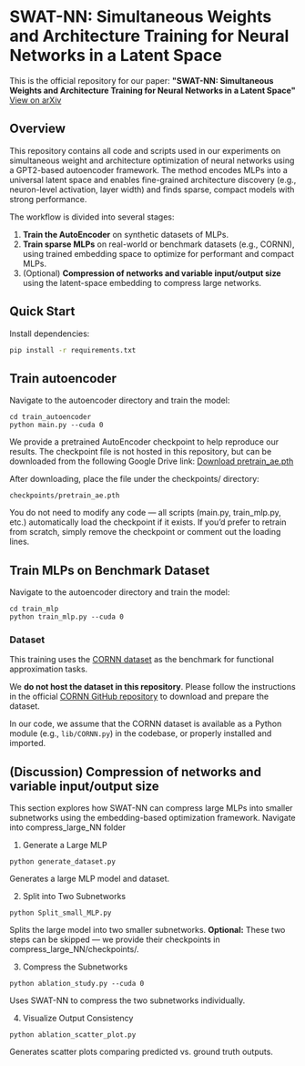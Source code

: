 # SWAT-NN: Simultaneous Weights and Architecture Training for Neural Networks in a Latent Space

This is the official repository for our paper:
**"SWAT-NN: Simultaneous Weights and Architecture Training for Neural Networks in a Latent Space"**  
[View on arXiv](https://arxiv.org/abs/2506.08270)

## Overview

This repository contains all code and scripts used in our experiments on simultaneous weight and architecture optimization of neural networks using a GPT2-based autoencoder framework. The method encodes MLPs into a universal latent space and enables fine-grained architecture discovery (e.g., neuron-level activation, layer width) and finds sparse, compact models with strong performance.

The workflow is divided into several stages:

1. **Train the AutoEncoder** on synthetic datasets of MLPs.
2. **Train sparse MLPs** on real-world or benchmark datasets (e.g., CORNN), using trained embedding space to optimize for performant and compact MLPs.
3. (Optional) **Compression of networks and variable input/output size** using the latent-space embedding to compress large networks.


## Quick Start

Install dependencies:

```bash
pip install -r requirements.txt
```


## Train autoencoder

Navigate to the autoencoder directory and train the model:
```
cd train_autoencoder
python main.py --cuda 0
```
We provide a pretrained AutoEncoder checkpoint to help reproduce our results.
The checkpoint file is not hosted in this repository, but can be downloaded from the following Google Drive link:
[Download pretrain_ae.pth](https://tinyurl.com/SWAT-NN)

After downloading, place the file under the checkpoints/ directory:
```
checkpoints/pretrain_ae.pth
```

You do not need to modify any code — all scripts (main.py, train_mlp.py, etc.) automatically load the checkpoint if it exists.
If you’d prefer to retrain from scratch, simply remove the checkpoint or comment out the loading lines.

## Train MLPs on Benchmark Dataset

Navigate to the autoencoder directory and train the model:
```
cd train_mlp
python train_mlp.py --cuda 0
```

### Dataset

This training uses the [CORNN dataset](https://github.com/CWCleghornAI/CORNN.git) as the benchmark for functional approximation tasks.

We **do not host the dataset in this repository**. Please follow the instructions in the official [CORNN GitHub repository](https://github.com/CWCleghornAI/CORNN.git) to download and prepare the dataset.

In our code, we assume that the CORNN dataset is available as a Python module (e.g., `lib/CORNN.py`) in the codebase, or properly installed and imported.


## (Discussion) Compression of networks and variable input/output size
This section explores how SWAT-NN can compress large MLPs into smaller subnetworks using the embedding-based optimization framework.
Navigate into compress_large_NN folder

1. Generate a Large MLP
```
python generate_dataset.py
```
Generates a large MLP model and dataset.

2. Split into Two Subnetworks
```
python Split_small_MLP.py
```
Splits the large model into two smaller subnetworks.
**Optional:** These two steps can be skipped — we provide their checkpoints in compress_large_NN/checkpoints/.

3. Compress the Subnetworks
```
python ablation_study.py --cuda 0
```
Uses SWAT-NN to compress the two subnetworks individually.

4. Visualize Output Consistency
```
python ablation_scatter_plot.py
```
Generates scatter plots comparing predicted vs. ground truth outputs.
